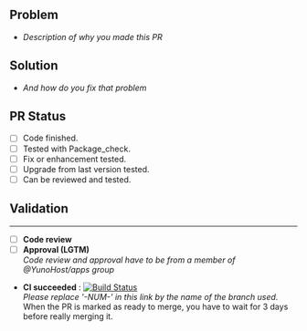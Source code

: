 ## Problem
- *Description of why you made this PR*

## Solution
- *And how do you fix that problem*

## PR Status
- [ ] Code finished.
- [ ] Tested with Package_check.
- [ ] Fix or enhancement tested.
- [ ] Upgrade from last version tested.
- [ ] Can be reviewed and tested.

## Validation
---
- [ ] **Code review**
- [ ] **Approval (LGTM)**  
*Code review and approval have to be from a member of @YunoHost/apps group*
- **CI succeeded** : 
[![Build Status](https://ci-apps-hq.yunohost.org/jenkins/job/APP_ynh%20PR-NUM-/badge/icon)](https://ci-apps-hq.yunohost.org/jenkins/job/APP_ynh%20PR-NUM-/)  
*Please replace '-NUM-' in this link by the name of the branch used.*  
When the PR is marked as ready to merge, you have to wait for 3 days before really merging it.
